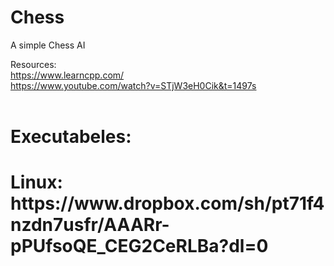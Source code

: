 # Chess
A simple Chess AI 

Resources: <br>
https://www.learncpp.com/ <br>
https://www.youtube.com/watch?v=STjW3eH0Cik&t=1497s <br>
<br>

<h1>Executabeles: <h1>
Linux: <br>
https://www.dropbox.com/sh/pt71f4nzdn7usfr/AAARr-pPUfsoQE_CEG2CeRLBa?dl=0
